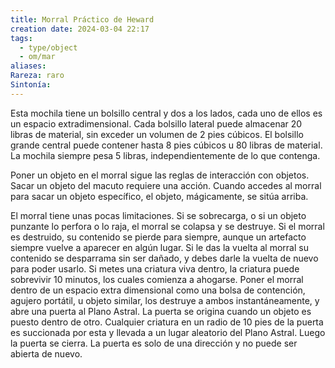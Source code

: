 ```yaml
---
title: Morral Práctico de Heward
creation date: 2024-03-04 22:17
tags:
  - type/object
  - om/mar
aliases: 
Rareza: raro
Sintonía:
---
```

Esta mochila tiene un bolsillo central y dos a los lados, cada uno de ellos es un espacio extradimensional. Cada bolsillo lateral puede almacenar 20 libras de material, sin exceder un volumen de 2 pies cúbicos. El bolsillo grande central puede contener hasta 8 pies cúbicos u 80 libras de material. La mochila siempre pesa 5 libras, independientemente de lo que contenga.

Poner un objeto en el morral sigue las reglas de interacción con objetos. Sacar un objeto del macuto requiere una acción. Cuando accedes al morral para sacar un objeto específico, el objeto, mágicamente, se sitúa arriba.

El morral tiene unas pocas limitaciones. Si se sobrecarga, o si un objeto punzante lo perfora o lo raja, el morral se colapsa y se destruye. Si el morral es destruido, su contenido se pierde para siempre, aunque un artefacto siempre vuelve a aparecer en algún lugar. Si le das la vuelta al morral su contenido se desparrama sin ser dañado, y debes darle la vuelta de nuevo para poder usarlo. Si metes una criatura viva dentro, la criatura puede sobrevivir 10 minutos, los cuales comienza a ahogarse. Poner el morral dentro de un espacio extra dimensional como una bolsa de contención, agujero portátil, u objeto similar, los destruye a ambos instantáneamente, y abre una puerta al Plano Astral. La puerta se origina cuando un objeto es puesto dentro de otro. Cualquier criatura en un radio de 10 pies de la puerta es succionada por esta y llevada a un lugar aleatorio del Plano Astral. Luego la puerta se cierra. La puerta es solo de una dirección y no puede ser abierta de nuevo.